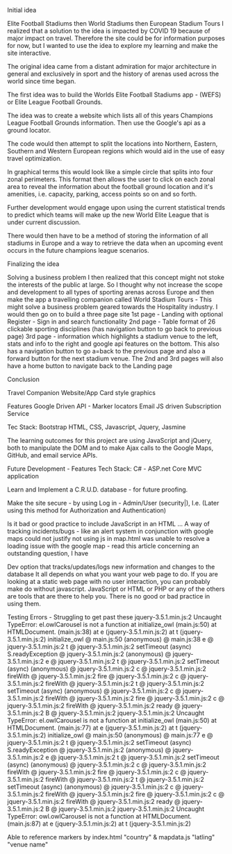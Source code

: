 Initial idea

Elite Football Stadiums then World Stadiums then European Stadium Tours I realized that a solution to the idea is impacted by COVID 19 because of major impact on travel. Therefore the site could be for information purposes for now, but I wanted to use the idea to explore my learning and make the site interactive.

The original idea came from a distant admiration for major architecture in general and exclusively in sport and the history of arenas used across the world since time began.

The first idea was to build the Worlds Elite Football Stadiums app - (WEFS) or Elite League Football Grounds.

The idea was to create a website which lists all of this years Champions League Football Grounds information. Then use the Google's api as a ground locator.

The code would then attempt to split the locations into Northern, Eastern, Southern and Western European regions which would aid in the use of easy travel optimization.

In graphical terms this would look like a simple circle that splits into four zonal perimeters. This format then allows the user to click on each zonal area to reveal the information about the football ground location and it's amenities, i.e. capacity, parking, access points so on and so forth.

Further development would engage upon using the current statistical trends to predict which teams will make up the new World Elite League that is under current discussion.

There would then have to be a method of storing the information of all stadiums in Europe and a way to retrieve the data when an upcoming event occurs in the future champions league scenarios.

Finalizing the idea

Solving a business problem
I then realized that this concept might not stoke the interests of the public at large. So I thought why not increase the scope and development to all types of sporting arenas across Europe and then make the app a travelling companion called World Stadium Tours - This might solve a business problem geared towards the Hospitality industry.
I would then go on to build a three page site
1st page - Landing with optional Register - Sign in and search functionality
2nd page - Table format of 26 clickable sporting disciplines (has navigation button to go back to previous page)
3rd page - information which highlights a stadium venue to the left, stats and info to the right and google api features on the bottom. This also has a navigation button to go a=back to the previous page and also a forward button for the next stadium venue. The 2nd and 3rd pages will also have a home button to navigate back to the Landing page

Conclusion

Travel Companion Website/App
Card style graphics

Features
Google Driven API - Marker locators
Email JS driven Subscription Service

Tec Stack: Bootstrap HTML, CSS, Javascript, Jquery, Jasmine

The learning outcomes for this project are using JavaScript and jQuery, both to manipulate the DOM and to make Ajax calls to the Google Maps, GitHub, and email service APIs.

Future Development - Features
Tech Stack: C# - ASP.net Core MVC application

Learn and Implement a C.R.U.D. database - for future proofing.

Make the site secure - by using Log in - Admin/User (security|), I.e. (Later using this method for Authorization and Authentication)

Is it bad or good practice to include JavaScript in an HTML ...
A way of tracking incidents/bugs - like an alert system in conjunction with google maps
could not justify not using js in map.html was unable to resolve a loading issue with the google map - read this article concerning an outstanding question, I have


Dev option that tracks/updates/logs new information and changes to the database
It all depends on what you want your web page to do. If you are looking at a static web page with no user interaction, you can probably make do without javascript. 
JavaScript or HTML or PHP or any of the others are tools that are there to help you. There is no good or bad practice in using them.


Testing Errors - Struggling to get past these
jquery-3.5.1.min.js:2 Uncaught TypeError: el.owlCarousel is not a function
    at initialize_owl (main.js:50)
    at HTMLDocument.<anonymous> (main.js:38)
    at e (jquery-3.5.1.min.js:2)
    at t (jquery-3.5.1.min.js:2)
initialize_owl @ main.js:50
(anonymous) @ main.js:38
e @ jquery-3.5.1.min.js:2
t @ jquery-3.5.1.min.js:2
setTimeout (async)
S.readyException @ jquery-3.5.1.min.js:2
(anonymous) @ jquery-3.5.1.min.js:2
e @ jquery-3.5.1.min.js:2
t @ jquery-3.5.1.min.js:2
setTimeout (async)
(anonymous) @ jquery-3.5.1.min.js:2
c @ jquery-3.5.1.min.js:2
fireWith @ jquery-3.5.1.min.js:2
fire @ jquery-3.5.1.min.js:2
c @ jquery-3.5.1.min.js:2
fireWith @ jquery-3.5.1.min.js:2
t @ jquery-3.5.1.min.js:2
setTimeout (async)
(anonymous) @ jquery-3.5.1.min.js:2
c @ jquery-3.5.1.min.js:2
fireWith @ jquery-3.5.1.min.js:2
fire @ jquery-3.5.1.min.js:2
c @ jquery-3.5.1.min.js:2
fireWith @ jquery-3.5.1.min.js:2
ready @ jquery-3.5.1.min.js:2
B @ jquery-3.5.1.min.js:2
jquery-3.5.1.min.js:2 Uncaught TypeError: el.owlCarousel is not a function
    at initialize_owl (main.js:50)
    at HTMLDocument.<anonymous> (main.js:77)
    at e (jquery-3.5.1.min.js:2)
    at t (jquery-3.5.1.min.js:2)
initialize_owl @ main.js:50
(anonymous) @ main.js:77
e @ jquery-3.5.1.min.js:2
t @ jquery-3.5.1.min.js:2
setTimeout (async)
S.readyException @ jquery-3.5.1.min.js:2
(anonymous) @ jquery-3.5.1.min.js:2
e @ jquery-3.5.1.min.js:2
t @ jquery-3.5.1.min.js:2
setTimeout (async)
(anonymous) @ jquery-3.5.1.min.js:2
c @ jquery-3.5.1.min.js:2
fireWith @ jquery-3.5.1.min.js:2
fire @ jquery-3.5.1.min.js:2
c @ jquery-3.5.1.min.js:2
fireWith @ jquery-3.5.1.min.js:2
t @ jquery-3.5.1.min.js:2
setTimeout (async)
(anonymous) @ jquery-3.5.1.min.js:2
c @ jquery-3.5.1.min.js:2
fireWith @ jquery-3.5.1.min.js:2
fire @ jquery-3.5.1.min.js:2
c @ jquery-3.5.1.min.js:2
fireWith @ jquery-3.5.1.min.js:2
ready @ jquery-3.5.1.min.js:2
B @ jquery-3.5.1.min.js:2
jquery-3.5.1.min.js:2 Uncaught TypeError: owl.owlCarousel is not a function
    at HTMLDocument.<anonymous> (main.js:87)
    at e (jquery-3.5.1.min.js:2)
    at t (jquery-3.5.1.min.js:2)

Able to reference markers by index.html "country" & mapdata.js "latling" "venue name"

